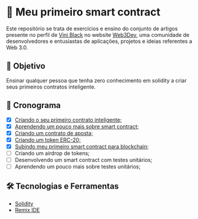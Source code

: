 # 📜 Meu primeiro smart contract
Este repositório se trata de exercícios e ensino do conjunto de artigos presente no perfil de [Vini Black](https://www.web3dev.com.br/viniblack) no website [Web3Dev](https://www.web3dev.com.br/), uma comunidade de desenvolvedores e entusiastas de aplicações, projetos e ideias referentes a Web 3.0.

## 🎯 Objetivo
Ensinar qualquer pessoa que tenha zero conhecimento em solidity a criar seus primeiros contratos inteligente.

## 📅 Cronograma
- [x]  [Criando o seu primeiro contrato inteligente;](https://www.web3dev.com.br/viniblack/meu-primeiro-smart-contract-criando-o-seu-primeiro-contrato-inteligente-31dl)
- [x]  [Aprendendo um pouco mais sobre smart contract;](https://www.web3dev.com.br/viniblack/meu-primeiro-smart-contract-aprendendo-um-pouco-mais-sobre-smart-contract-2hfe)
- [x]  [Criando um contrato de aposta;](https://www.web3dev.com.br/viniblack/meu-primeiro-smart-contract-criando-um-contrato-de-aposta-2349)
- [X]  [Criando um token ERC-20;](https://www.web3dev.com.br/viniblack/meu-primeiro-smart-contract-tokens-erc-20-57cf)
- [X]  [Subindo meu primeiro smart contract para blockchain](https://www.web3dev.com.br/viniblack/meu-primeiro-smart-contract-subindo-meu-primeiro-smart-contract-para-blockchain-11ij);
- [ ]  Criando um airdrop de tokens;
- [ ]  Desenvolvendo um smart contract com testes unitários;
- [ ]  Aprendendo um pouco mais sobre testes unitários;

## 🛠️ Tecnologias e Ferramentas
+ [Solidity](https://docs.soliditylang.org/en/v0.8.15/)
+ [Remix IDE](https://remix.ethereum.org/)
